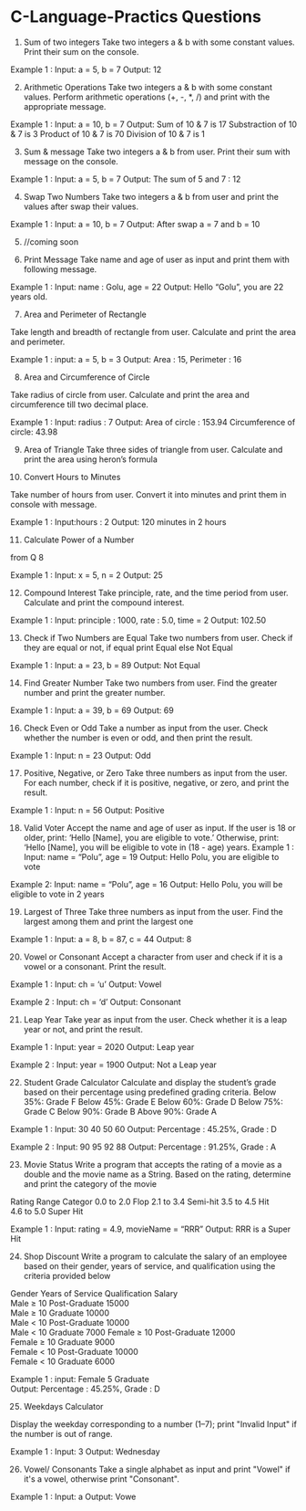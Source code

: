 # C-Language-Practics Questions

1. Sum of two integers
Take two integers  a & b with some constant values. Print their sum on the console.

Example 1 : 
Input:  a = 5, b = 7
Output: 12

2. Arithmetic Operations
Take two integers  a & b  with some constant values. Perform arithmetic operations (+, -, *, /) and print  with the appropriate message.

Example 1 : 
Input:  a = 10, b = 7
Output: Sum of 10 & 7 is 17
        Substraction of 10 & 7 is 3
        Product of 10 & 7 is 70
        Division of 10 & 7 is 1


3. Sum & message
Take two integers  a & b from user. Print their sum with message on the console.

Example 1 : 
Input:  a = 5, b = 7
Output: The sum of 5 and 7 : 12


4. Swap Two Numbers
Take two integers  a & b  from user and print the values after swap their values.

Example 1 : 
Input:  a = 10, b = 7
Output:  After swap a = 7 and b = 10

5.  //coming soon
 
6. Print Message
Take name and age of user as input and print them with following 
message.

Example 1 : 
Input:  name : Golu, age = 22
Output: Hello “Golu”, you are 22 years old.

7. Area and Perimeter of Rectangle

Take length and breadth of rectangle from user. Calculate and print the area and perimeter.

Example 1 : 
input:  a = 5, b = 3
Output: Area : 15, Perimeter : 16
 
8. Area and Circumference of Circle

Take radius of circle from user. Calculate and print the area and 
circumference till two decimal place.

Example 1 : 
Input: radius : 7
Output: Area of circle : 153.94
        Circumference of circle: 43.98

9. Area of Triangle
Take three sides of triangle from user. Calculate and print  the area using heron’s formula



10. Convert Hours to Minutes

Take number of hours from user. Convert it into minutes and print them in console with message.

Example 1 : 
Input:hours : 2
Output: 120 minutes in 2 hours

11. Calculate Power of a Number
<!-- Take radius of circle from user. Calculate and print the area and 
circumference till two decimal place. --> from Q 8

Example 1 : 
Input: x = 5, n = 2
Output: 25
 
12. Compound Interest
Take principle, rate, and the time period from user. Calculate and print the compound interest.

Example 1 : 
Input:  principle : 1000, rate : 5.0, time = 2
Output:  102.50
 
13. Check if Two Numbers are Equal
Take two numbers from user. Check if they are equal or not, if equal print 
Equal else Not Equal

 Example 1 : 
 Input: a = 23, b = 89
 Output: Not Equal

14.  Find Greater Number
Take two numbers from user. Find the greater number and print the 
greater number.

Example 1 : 
Input: a = 39, b = 69
Output: 69

<!-- 15. Compound Interest
Take principle, rate, and the time period from user. Calculate and print the
compound interest.

Example 1 : 
Input:  principle : 1000, rate : 5.0, time = 2
Output:  102.50 -->

16. Check Even or Odd
Take a number as input from the user. Check whether the number is even 
or odd, and then print the result.

Example 1 : 
Input:  n = 23
Output: Odd

17. Positive, Negative, or Zero
Take three numbers as input from the user. For each number, check if it is 
positive, negative, or zero, and print the result.

Example 1 : 
Input:  n = 56
Output: Positive

18. Valid Voter
Accept the name and age of user as input. If the user is 18 or older, print: 
‘Hello [Name], you are eligible to vote.’ Otherwise, print: ‘Hello [Name], 
you will be eligible to vote in (18 - age) years.
Example 1 : 
Input: name = “Polu”, age = 19
Output: Hello Polu, you are eligible to vote

Example 2: 
Input: name = “Polu”, age = 16
Output: Hello Polu, you will be eligible to vote in 2 years

19.  Largest of Three
Take three numbers as input from the user. Find the largest among them 
and print the largest one

Example 1 : 
Input: a = 8, b = 87, c = 44
Output: 8

20.  Vowel or Consonant
Accept a character from user and check if it is a vowel or a consonant. 
Print the result.

Example 1 : 
Input: ch = ‘u’
Output:  Vowel
 
Example 2 : 
Input: ch = ‘d’
Output: Consonant

21. Leap Year
Take year as input from the user. Check whether it is a leap year or not, 
and print the result.

Example 1 : 
Input: year = 2020
Output: Leap year

Example 2 : 
Input: year = 1900
Output: Not a Leap year

22. Student Grade Calculator
Calculate and display the student’s grade based on their percentage 
using predefined grading criteria.
 Below 35%: Grade F
 Below 45%: Grade E
 Below 60%: Grade D
 Below 75%: Grade C
 Below 90%: Grade B
 Above 90%: Grade A

Example 1 : 
Input: 30 40 50 60
Output: Percentage : 45.25%, Grade : D

Example 2 : 
Input: 90 95 92 88
Output: Percentage : 91.25%, Grade : A

23. Movie Status
Write a program that accepts the rating of a movie as a double and the 
movie name as a String. Based on the rating, determine and print the 
category of the movie 

 Rating Range        Categor
 0.0 to 2.0          Flop
 2.1 to 3.4          Semi-hit
 3.5 to 4.5          Hit        
 4.6 to 5.0          Super Hit
      
Example 1 : 
Input: rating = 4.9, movieName = “RRR”
Output: RRR is a Super Hit
  
24. Shop Discount 
Write a program to calculate the salary of an employee based on their 
gender, years of service, and qualification using the criteria provided 
below

Gender      Years of Service    Qualification      Salary   
Male            ≥ 10             Post-Graduate      15000           
Male            ≥ 10               Graduate         10000         
Male            < 10             Post-Graduate      10000          
Male            < 10               Graduate         7000
Female          ≥ 10             Post-Graduate      12000            
Female          ≥ 10               Graduate         9000            
Female          < 10             Post-Graduate      10000          
Female          < 10               Graduate         6000         

Example 1 : 
input: Female 
        5
        Graduate        
Output: Percentage : 45.25%, Grade : D

25. Weekdays Calculator

Display the weekday corresponding to a number (1–7); print "Invalid 
Input" if the number is out of range.

Example 1 : 
Input: 3
Output: Wednesday

26.  Vowel/ Consonants
Take a single alphabet as input and print "Vowel" if it's a vowel, otherwise 
print "Consonant".

Example 1 : 
Input: a
Output: Vowe

